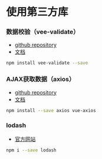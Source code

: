 # 使用第三方库

### 数据校验（vee-validate）
* [github repository](https://github.com/baianat/vee-validate)
* [文档](https://baianat.github.io/vee-validate/guide/)
```bash
npm install vee-validate --save
```

### AJAX获取数据（axios）
* [github repository](https://github.com/axios/axios)
* [文档](https://vuejs.org/v2/cookbook/using-axios-to-consume-apis.html)

```bash
npm install --save axios vue-axios
```

### lodash
* [官方网站](https://lodash.com/)
```bash
npm i --save lodash
```
